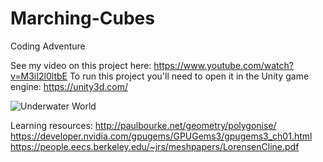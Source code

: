 # Marching-Cubes
Coding Adventure

See my video on this project here: https://www.youtube.com/watch?v=M3iI2l0ltbE
To run this project you'll need to open it in the Unity game engine: https://unity3d.com/

![Underwater World](https://i.boring.host/10RZs7xV.png)


Learning resources:
http://paulbourke.net/geometry/polygonise/
https://developer.nvidia.com/gpugems/GPUGems3/gpugems3_ch01.html
https://people.eecs.berkeley.edu/~jrs/meshpapers/LorensenCline.pdf
